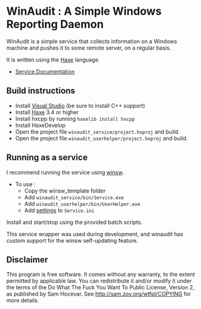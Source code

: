 # WinAudit : A Simple Windows Reporting Daemon

WinAudit is a simple service that collects information on a Windows machine and pushes it to some remote server, on a regular basis. 

It is written using the [Haxe](https://haxe.org) language.

* [Service Documentation](docs/service.md)

## Build instructions

* Install [Visual Studio](https://visualstudio.microsoft.com/vs/community/) (be sure to install C++ support)
* Install [Haxe](https://haxe.org) 3.4 or higher 
* Install hxcpp by running `haxelib install hxcpp`
* Install HaxeDevelop
* Open the project file `winaudit_service/project.hxproj` and build.
* Open the project file `winaudit_userhelper/project.hxproj` and build.

## Running as a service

I recommend running the service using [winsw](https://github.com/kohsuke/winsw).

* To use : 
  * Copy the winsw_template folder
  * Add `winaudit_service/bin/Service.exe`
  * Add `winaudit_userhelper/bin/UserHelper.exe` 
  * Add [settings](docs/settings.md) to `Service.ini`

Install and start/stop using the provided batch scripts.

This service wrapper was used during development, and winaudit has custom support for the winsw self-updating feature.

## Disclaimer

This program is free software. It comes without any warranty, to
the extent permitted by applicable law. You can redistribute it
and/or modify it under the terms of the Do What The Fuck You Want
To Public License, Version 2, as published by Sam Hocevar. See
http://sam.zoy.org/wtfpl/COPYING for more details. 


